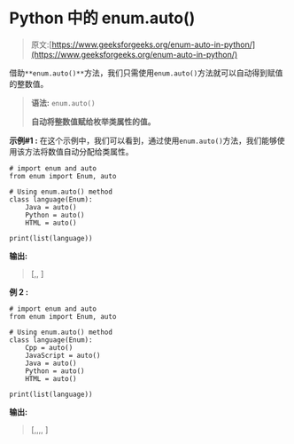 # Python 中的 enum.auto()

> 原文:[https://www.geeksforgeeks.org/enum-auto-in-python/](https://www.geeksforgeeks.org/enum-auto-in-python/)

借助`**enum.auto()**`方法，我们只需使用`enum.auto()`方法就可以自动得到赋值的整数值。

> **语法:** `enum.auto()`
> 
> **自动将整数值赋给枚举类属性的值。**

**示例#1 :**
在这个示例中，我们可以看到，通过使用`enum.auto()`方法，我们能够使用该方法将数值自动分配给类属性。

```
# import enum and auto
from enum import Enum, auto

# Using enum.auto() method
class language(Enum):
    Java = auto()
    Python = auto()
    HTML = auto()

print(list(language))
```

**输出:**

> [,, ]

**例 2 :**

```
# import enum and auto
from enum import Enum, auto

# Using enum.auto() method
class language(Enum):
    Cpp = auto()
    JavaScript = auto()
    Java = auto()
    Python = auto()
    HTML = auto()

print(list(language))
```

**输出:**

> [,,,, ]
